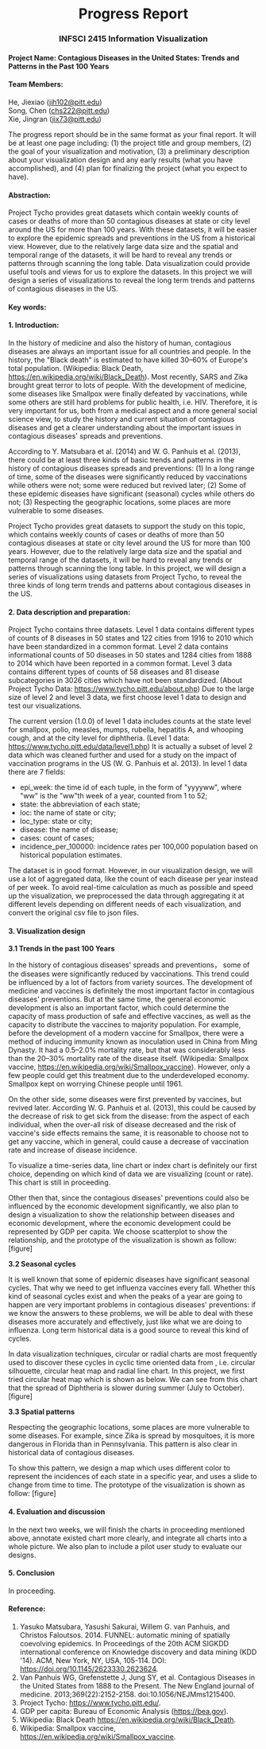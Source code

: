 # <center>Progress Report</center>

### <center>INFSCI 2415 Information Visualization</center>

#### Project Name: Contagious Diseases in the United States: Trends and Patterns in the Past 100 Years

#### Team Members:

He, Jiexiao (jih102@pitt.edu)  
Song, Chen (chs222@pitt.edu)  
Xie, Jingran (jix73@pitt.edu)

The progress report should be in the same format as your final report. It will be at least one page including: (1) the project title and group members, (2) the goal of your visualization and motivation, (3) a preliminary description about your visualization design and any early results (what you have accomplished), and (4) plan for finalizing the project (what you expect to have).

#### Abstraction:  

Project Tycho provides great datasets which contain weekly counts of cases or deaths of more than 50 contagious diseases at state or city level around the US for more than 100 years. With these datasets, it will be easier to explore the epidemic spreads and preventions in the US from a historical view. However, due to the relatively large data size and the spatial and temporal range of the datasets, it will be hard to reveal any trends or patterns through scanning the long table. Data visualization could provide useful tools and views for us to explore the datasets. In this project we will design a series of visualizations to reveal the long term trends and patterns of contagious diseases in the US.

#### Key words:

#### 1. Introduction:

In the history of medicine and also the history of human, contagious diseases are always an important issue for all countries and people. In the history, the "Black death" is estimated to have killed 30–60% of Europe's total population. (Wikipedia: Black Death,  https://en.wikipedia.org/wiki/Black_Death). Most recently, SARS and Zika brought great terror to lots of people. With the development of medicine, some diseases like Smallpox were finally defeated by vaccinations, while some others are still hard problems for public health, i.e. HIV. Therefore, it is very important for us, both from a medical aspect and a more general social science view, to study the history and current situation of contagious diseases and get a clearer understanding about the important issues in contagious diseases' spreads and preventions.

According to Y. Matsubara et al. (2014) and W. G. Panhuis et al. (2013), there could be at least three kinds of basic trends and patterns in the history of contagious diseases spreads and preventions: (1) In a long range of time, some of the diseases were significantly reduced by vaccinations while others were not; some were reduced but revived later; (2) Some of these epidemic diseases have significant (seasonal) cycles while others do not; (3) Respecting the geographic locations, some places are more vulnerable to some diseases.

Project Tycho provides great datasets to support the study on this topic, which contains weekly counts of cases or deaths of more than 50 contagious diseases at state or city level around the US for more than 100 years. However, due to the relatively large data size and the spatial and temporal range of the datasets, it will be hard to reveal any trends or patterns through scanning the long table. In this project, we will design a series of visualizations using datasets from Project Tycho, to reveal the three kinds of long term trends and patterns about contagious diseases in the US.

#### 2. Data description and preparation:

Project Tycho contains three datasets. Level 1 data contains different types of counts of 8 diseases in 50 states and 122 cities from 1916 to 2010 which have been standardized in a common format. Level 2 data contains informational counts of 50 diseases in 50 states and 1284 cities from 1888 to 2014 which have been reported in a common format. Level 3 data contains different types of counts of 58 diseases and 81 disease subcategories in 3026 cities which have not been standardized. (About Project Tycho Data: https://www.tycho.pitt.edu/about.php) Due to the large size of level 2 and level 3 data, we first choose level 1 data to design and test our visualizations.

The current version (1.0.0) of level 1 data includes counts at the state level for smallpox, polio, measles, mumps, rubella, hepatitis A, and whooping cough, and at the city level for diphtheria. (Level 1 data: https://www.tycho.pitt.edu/data/level1.php) It is actually a subset of level 2 data which was cleaned further and used for a study on the impact of vaccination programs in the US (W. G. Panhuis et al. 2013). In level 1 data there are 7 fields:
- epi_week: the time id of each tuple, in the form of "yyyyww", where "ww" is the "ww"th week of a year, counted from 1 to 52;
- state: the abbreviation of each state;
- loc: the name of state or city;
- loc_type: state or city;
- disease: the name of disease;
- cases: count of cases;
- incidence_per_100000: incidence rates per 100,000 population based on historical population estimates.

The dataset is in good format. However, in our visualization design, we will use a lot of aggregated data, like the count of each disease per year instead of per week. To avoid real-time calculation as much as possible and speed up the visualization, we preprocessed the data through aggregating it at different levels depending on different needs of each visualization, and convert the original csv file to json files.

#### 3. Visualization design

**3.1 Trends in the past 100 Years**

In the history of contagious diseases' spreads and preventions， some of the diseases were significantly reduced by vaccinations. This trend could be influenced by a lot of factors from variety sources. The development of medicine and vaccines is definitely the most important factor in contagious diseases' preventions. But at the same time, the general economic development is also an important factor, which could determine the capacity of mass production of safe and effective vaccines, as well as the capacity to distribute the vaccines to majority population. For example, before the development of a modern vaccine for Smallpox, there were a method of inducing immunity known as inoculation used in China from Ming Dynasty. It had a 0.5–2.0% mortality rate, but that was considerably less than the 20–30% mortality rate of the disease itself. (Wikipedia: Smallpox vaccine, https://en.wikipedia.org/wiki/Smallpox_vaccine). However, only a few people could get this treatment due to the underdeveloped economy. Smallpox kept on worrying Chinese people until 1961.

On the other side, some diseases were first prevented by vaccines, but revived later. According W. G. Panhuis et al. (2013), this could be caused by the decrease of risk to get sick from the disease: from the aspect of each individual, when the over-all risk of disease decreased and the risk of vaccine's side effects remains the same, it is reasonable to choose not to get any vaccine, which in general, could cause a decrease of vaccination rate and increase of disease incidence.

To visualize a time-series data, line chart or index chart is definitely our first choice, depending on which kind of data we are visualizing (count or rate). This chart is still in proceeding.

Other then that, since the contagious diseases' preventions could also be influenced by the economic development significantly, we also plan to design a visualization to show the relationship between diseases and economic development, where the economic development could be represented by GDP per capita. We choose scatterplot to show the relationship, and the prototype of the visualization is shown as follow: [figure]

**3.2 Seasonal cycles**

It is well known that some of epidemic diseases have significant seasonal cycles. That why we need to get influenza vaccines every fall. Whether this kind of seasonal cycles exist and when the peaks of a year are going to happen are very important problems in contagious diseases' preventions: if we know the answers to these problems, we will be able to deal with these diseases more accurately and effectively, just like what we are doing to influenza. Long term historical data is a good source to reveal this kind of cycles.

In data visualization techniques, circular or radial charts are most frequently used to discover these cycles in cyclic time oriented data from , i.e. circular silhouette, circular heat map and radial line chart. In this project, we first tried circular heat map which is shown as below. We can see from this chart that the spread of Diphtheria is slower during summer (July to October). [figure]

**3.3 Spatial patterns**

Respecting the geographic locations, some places are more vulnerable to some diseases. For example, since Zika is spread by mosquitoes, it is more dangerous in Florida than in Pennsylvania. This pattern is also clear in historical data of contagious diseases.

To show this pattern, we design a map which uses different color to represent the incidences of each state in a specific year, and uses a slide to change from time to time. The prototype of the visualization is shown as follow: [figure]

#### 4. Evaluation and discussion

In the next two weeks, we will finish the charts in proceeding mentioned above, annotate existed chart more clearly, and integrate all charts into a whole picture. We also plan to include a pilot user study to evaluate our designs.

#### 5. Conclusion

In proceeding.

#### Reference:

1. Yasuko Matsubara, Yasushi Sakurai, Willem G. van Panhuis, and Christos Faloutsos. 2014. FUNNEL: automatic mining of spatially coevolving epidemics. In Proceedings of the 20th ACM SIGKDD international conference on Knowledge discovery and data mining (KDD '14). ACM, New York, NY, USA, 105-114. DOI: https://doi.org/10.1145/2623330.2623624.   
2. Van Panhuis WG, Grefenstette J, Jung SY, et al. Contagious Diseases in the United States from 1888 to the Present. The New England journal of medicine. 2013;369(22):2152-2158. doi:10.1056/NEJMms1215400.  
3. Project Tycho: https://www.tycho.pitt.edu/.  
4. GDP per capita: Bureau of Economic Analysis (https://bea.gov).  
5. Wikipedia: Black Death  https://en.wikipedia.org/wiki/Black_Death.
6. Wikipedia: Smallpox vaccine, https://en.wikipedia.org/wiki/Smallpox_vaccine.
